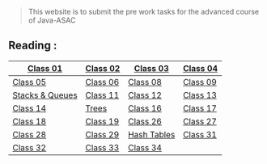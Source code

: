 
> This website is to submit the pre work tasks for the advanced course of Java-ASAC

## Reading : 

|  [Class 01](/README_CLASS01.md) | [Class 02](/README_CLASS02.md) | [Class 03](/README_CLASS03.md) | [Class 04](/README_CLASS04.md) |
| ------- | ------ | ----- | ------ |
| [Class 05](/README_CLASS05.md) |  [Class 06](/README_CLASS06.md) |  [Class 08](/README_CLASS08.md)  |  [Class 09](/README_CLASS09.md) 
| [Stacks & Queues](/READSTACKANDQUEUE.md) |  [Class 11](/README_CLASS11.md) |  [Class 12](/READMECLASS12.md) | [Class 13](/README_CLASS13.md) |
[Class 14](/README_CLASS14.md) |[Trees](/README_TREES.md) | [Class 16](/README_CLASS16.md) |[Class 17](/README_CLASS17.md) 
| [Class 18](/README_CLASS18.md)  | [Class 19](/README_CLASS19.md)  |  [Class 26](/README_CLASS26.md)  |  [Class 27](/README_CLASS27.md)  | 
|  [Class 28](/README_CLASS28.md)  |  [Class 29](/README_CLASS29.md) |  [Hash Tables](/README_HASHTABLES.md) |  [Class 31](/README_CLASS31.md) |
| [Class 32](/README_CLASS32.md) | [Class 33](/README_CLASS33.md) | [Class 34](/README_CLASS34.md) |


